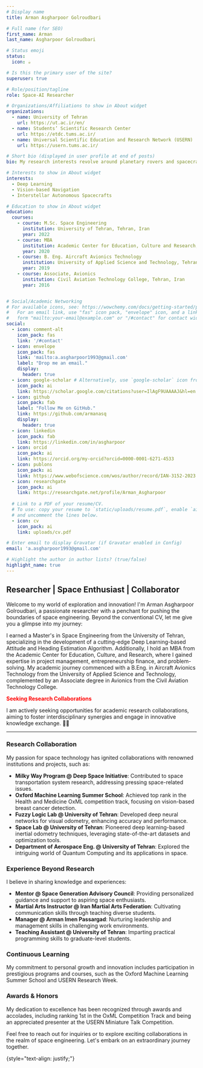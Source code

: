 ```yaml
---
# Display name
title: Arman Asgharpoor Golroudbari

# Full name (for SEO)
first_name: Arman
last_name: Asgharpoor Golroudbari

# Status emoji
status:
  icon: ☕️

# Is this the primary user of the site?
superuser: true

# Role/position/tagline
role: Space-AI Researcher

# Organizations/Affiliations to show in About widget
organizations:
  - name: University of Tehran
    url: https://ut.ac.ir/en/
  - name: Students’ Scientific Research Center
    url: https://etdc.tums.ac.ir/
  - name: Universal Scientific Education and Research Network (USERN)
    url: https://usern.tums.ac.ir/

# Short bio (displayed in user profile at end of posts)
bio: My research interests revolve around planetary rovers and spacecraft vision-based navigation.

# Interests to show in About widget
interests:
  - Deep Learning
  - Vision-based Navigation
  - Interstellar Autonomous Spacecrafts

# Education to show in About widget
education:
  courses:
    - course: M.Sc. Space Engineering
      institution: University of Tehran, Tehran, Iran
      year: 2022
    - course: MBA
      institution: Academic Center for Education, Culture and Research, Tehran, Iran
      year: 2020
    - course: B. Eng. Aircraft Avionics Technology
      institution: University of Applied Science and Technology, Tehran, Iran
      year: 2019
    - course: Associate, Avionics
      institution: Civil Aviation Technology College, Tehran, Iran
      year: 2016


# Social/Academic Networking
# For available icons, see: https://wowchemy.com/docs/getting-started/page-builder/#icons
#   For an email link, use "fas" icon pack, "envelope" icon, and a link in the
#   form "mailto:your-email@example.com" or "/#contact" for contact widget.
social:
  - icon: comment-alt
    icon_pack: fas
    link: '/#contact'
  - icon: envelope
    icon_pack: fas
    link: 'mailto:a.asgharpoor1993@gmail.com'
    label: "Drop me an email."
    display:
      header: true
  - icon: google-scholar # Alternatively, use `google-scholar` icon from `ai` icon pack
    icon_pack: ai
    link: https://scholar.google.com/citations?user=IlAgF9UAAAAJ&hl=en
  - icon: github
    icon_pack: fab
    label: "Follow Me on GitHub."
    link: https://github.com/armanasq
    display:
      header: true
  - icon: linkedin
    icon_pack: fab
    link: https://linkedin.com/in/asgharpoor
  - icon: orcid 
    icon_pack: ai
    link: https://orcid.org/my-orcid?orcid=0000-0001-6271-4533
  - icon: publons 
    icon_pack: ai
    link: https://www.webofscience.com/wos/author/record/IAN-3152-2023
  - icon: researchgate 
    icon_pack: ai
    link: https://researchgate.net/profile/Arman_Asgharpoor
  
  # Link to a PDF of your resume/CV.
  # To use: copy your resume to `static/uploads/resume.pdf`, enable `ai` icons in `params.yaml`,
  # and uncomment the lines below.
  - icon: cv
    icon_pack: ai
    link: uploads/cv.pdf

# Enter email to display Gravatar (if Gravatar enabled in Config)
email: 'a.asgharpoor1993@gmail.com'

# Highlight the author in author lists? (true/false)
highlight_name: true
---
```

## Researcher | Space Enthusiast | Collaborator

Welcome to my world of exploration and innovation! I'm Arman Asgharpoor Golroudbari, a passionate researcher with a penchant for pushing the boundaries of space engineering. Beyond the conventional CV, let me give you a glimpse into my journey:

I earned a Master's in Space Engineering from the University of Tehran, specializing in the development of a cutting-edge Deep Learning-based Attitude and Heading Estimation Algorithm. Additionally, I hold an MBA from the Academic Center for Education, Culture, and Research, where I gained expertise in project management, entrepreneurship finance, and problem-solving. My academic journey commenced with a B.Eng. in Aircraft Avionics Technology from the University of Applied Science and Technology, complemented by an Associate degree in Avionics from the Civil Aviation Technology College.






<span style="color:red;">**Seeking Research Collaborations**
</span>

I am actively seeking opportunities for academic research collaborations, aiming to foster interdisciplinary synergies and engage in innovative knowledge exchange. 🤝💡

---

### Research Collaboration
My passion for space technology has ignited collaborations with renowned institutions and projects, such as:
- **Milky Way Program @ Deep Space Initiative**: Contributed to space transportation system research, addressing pressing space-related issues.
- **Oxford Machine Learning Summer School**: Achieved top rank in the Health and Medicine OxML competition track, focusing on vision-based breast cancer detection.
- **Fuzzy Logic Lab @ University of Tehran**: Developed deep neural networks for visual odometry, enhancing accuracy and performance.
- **Space Lab @ University of Tehran**: Pioneered deep learning-based inertial odometry techniques, leveraging state-of-the-art datasets and optimization tools.
- **Department of Aerospace Eng. @ University of Tehran**: Explored the intriguing world of Quantum Computing and its applications in space.

### Experience Beyond Research
I believe in sharing knowledge and experiences:
- **Mentor @ Space Generation Advisory Council**: Providing personalized guidance and support to aspiring space enthusiasts.
- **Martial Arts Instructor @ Iran Martial Arts Federation**: Cultivating communication skills through teaching diverse students.
- **Manager @ Arman Imen Passargad**: Nurturing leadership and management skills in challenging work environments.
- **Teaching Assistant @ University of Tehran**: Imparting practical programming skills to graduate-level students.

### Continuous Learning
My commitment to personal growth and innovation includes participation in prestigious programs and courses, such as the Oxford Machine Learning Summer School and USERN Research Week.

### Awards & Honors
My dedication to excellence has been recognized through awards and accolades, including ranking 1st in the OxML Competition Track and being an appreciated presenter at the USERN Miniature Talk Competition.

Feel free to reach out for inquiries or to explore exciting collaborations in the realm of space engineering. Let's embark on an extraordinary journey together.



{style="text-align: justify;"}
